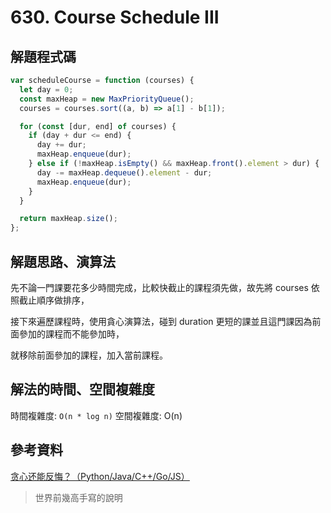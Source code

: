 # 630. Course Schedule III

## 解題程式碼

```javascript
var scheduleCourse = function (courses) {
  let day = 0;
  const maxHeap = new MaxPriorityQueue();
  courses = courses.sort((a, b) => a[1] - b[1]);

  for (const [dur, end] of courses) {
    if (day + dur <= end) {
      day += dur;
      maxHeap.enqueue(dur);
    } else if (!maxHeap.isEmpty() && maxHeap.front().element > dur) {
      day -= maxHeap.dequeue().element - dur;
      maxHeap.enqueue(dur);
    }
  }

  return maxHeap.size();
};
```

## 解題思路、演算法

先不論一門課要花多少時間完成，比較快截止的課程須先做，故先將 courses 依照截止順序做排序，

接下來遍歷課程時，使用貪心演算法，碰到 duration 更短的課並且這門課因為前面參加的課程而不能參加時，

就移除前面參加的課程，加入當前課程。

## 解法的時間、空間複雜度

時間複雜度: `O(n * log n)`
空間複雜度: O(n)

## 參考資料

[贪心还能反悔？（Python/Java/C++/Go/JS）](https://leetcode.cn/problems/course-schedule-iii/solutions/2436667/tan-xin-huan-neng-fan-hui-pythonjavacgoj-lcwp/)

> 世界前幾高手寫的說明
